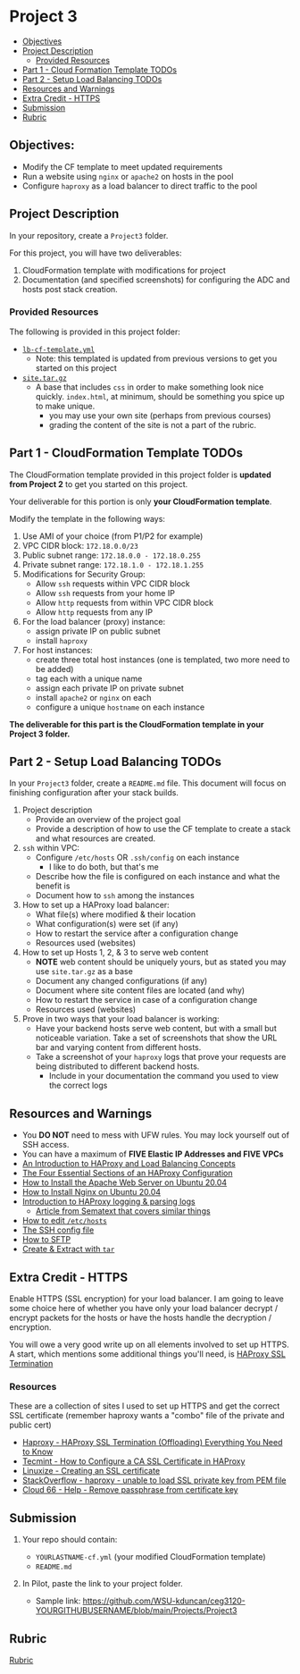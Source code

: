 # Project 3

- [Objectives](#Objectives)
- [Project Description](#Project-Description)
  - [Provided Resources](#Provided-Resources)
- [Part 1 - Cloud Formation Template TODOs](#part-1---cloudformation-template-todos)
- [Part 2 - Setup Load Balancing TODOs](#part-2---setup-load-balancing-todos)
- [Resources and Warnings](#resources-and-warnings)
- [Extra Credit - HTTPS](#extra-credit---https)
- [Submission](#Submission)
- [Rubric](Rubric.md)

## Objectives:

- Modify the CF template to meet updated requirements
- Run a website using `nginx` or `apache2` on hosts in the pool
- Configure `haproxy` as a load balancer to direct traffic to the pool

## Project Description

In your repository, create a `Project3` folder.

For this project, you will have two deliverables:

1. CloudFormation template with modifications for project
2. Documentation (and specified screenshots) for configuring the ADC and hosts post stack creation. 

### Provided Resources

The following is provided in this project folder:

- [`lb-cf-template.yml`](lb-cf-template.yml)
  - Note: this templated is updated from previous versions to get you started on this project
- [`site.tar.gz`](site.tar.gz)
  - A base that includes `css` in order to make something look nice quickly.  `index.html`, at minimum, should be something you spice up to make unique.
      - you may use your own site (perhaps from previous courses)
      - grading the content of the site is not a part of the rubric.

## Part 1 - CloudFormation Template TODOs

The CloudFormation template provided in this project folder is **updated from Project 2** to get you started on this project.

Your deliverable for this portion is only **your CloudFormation template**.

Modify the template in the following ways:

1. Use AMI of your choice (from P1/P2 for example)
2. VPC CIDR block: `172.18.0.0/23`
3. Public subnet range: `172.18.0.0 - 172.18.0.255`
4. Private subnet range: `172.18.1.0 - 172.18.1.255`
5. Modifications for Security Group:
   - Allow `ssh` requests within VPC CIDR block
   - Allow `ssh` requests from your home IP
   - Allow `http` requests from within VPC CIDR block
   - Allow `http` requests from any IP
6. For the load balancer (proxy) instance:
   - assign private IP on public subnet
   - install `haproxy`
7. For host instances:
   - create three total host instances (one is templated, two more need to be added)
   - tag each with a unique name
   - assign each private IP on private subnet
   - install `apache2` or `nginx` on each
   - configure a unique `hostname` on each instance

**The deliverable for this part is the CloudFormation template in your Project 3 folder.**

## Part 2 - Setup Load Balancing TODOs

In your `Project3` folder, create a `README.md` file.  This document will focus on finishing configuration after your stack builds.

1. Project description
   - Provide an overview of the project goal
   - Provide a description of how to use the CF template to create a stack and what resources are created.
2. `ssh` within VPC:
   - Configure `/etc/hosts` OR `.ssh/config` on each instance
      - I like to do both, but that's me
   - Describe how the file is configured on each instance and what the benefit is
   - Document how to `ssh` among the instances
3. How to set up a HAProxy load balancer:
   - What file(s) where modified & their location
   - What configuration(s) were set (if any)
   - How to restart the service after a configuration change
   - Resources used (websites)
4. How to set up Hosts 1, 2, & 3 to serve web content
   - **NOTE** web content should be uniquely yours, but as stated you may use `site.tar.gz` as a base
   - Document any changed configurations (if any)
   - Document where site content files are located (and why)
   - How to restart the service in case of a configuration change
   - Resources used (websites)
5. Prove in two ways that your load balancer is working:
   - Have your backend hosts serve web content, but with a small but noticeable variation.  Take a set of screenshots that show the URL bar and varying content from different hosts.
   - Take a screenshot of your `haproxy` logs that prove your requests are being distributed to different backend hosts.
      - Include in your documentation the command you used to view the correct logs

## Resources and Warnings

- You **DO NOT** need to mess with UFW rules. You may lock yourself out of SSH access.
- You can have a maximum of **FIVE Elastic IP Addresses and FIVE VPCs**
- [An Introduction to HAProxy and Load Balancing Concepts](https://www.digitalocean.com/community/tutorials/an-introduction-to-haproxy-and-load-balancing-concepts)
- [The Four Essential Sections of an HAProxy Configuration](https://www.haproxy.com/blog/the-four-essential-sections-of-an-haproxy-configuration/)
- [How to Install the Apache Web Server on Ubuntu 20.04](https://www.digitalocean.com/community/tutorials/how-to-install-the-apache-web-server-on-ubuntu-20-04)
- [How to Install Nginx on Ubuntu 20.04](https://www.digitalocean.com/community/tutorials/how-to-install-nginx-on-ubuntu-20-04)
- [Introduction to HAProxy logging & parsing logs](https://www.haproxy.com/blog/introduction-to-haproxy-logging)
   - [Article from Sematext that covers similar things](https://sematext.com/blog/haproxy-logs/)
- [How to edit `/etc/hosts`](https://linuxize.com/post/how-to-edit-your-hosts-file/)
- [The SSH config file](https://linuxize.com/post/using-the-ssh-config-file/)
- [How to SFTP](https://www.digitalocean.com/community/tutorials/how-to-use-sftp-to-securely-transfer-files-with-a-remote-server)
- [Create & Extract with `tar`](https://linuxize.com/post/how-to-create-and-extract-archives-using-the-tar-command-in-linux)

## Extra Credit - HTTPS

Enable HTTPS (SSL encryption) for your load balancer.  I am going to leave some choice here of whether you have only your load balancer decrypt / encrypt packets for the hosts or have the hosts handle the decryption / encryption.

You will owe a very good write up on all elements involved to set up HTTPS.  A start, which mentions some additional things you'll need, is [HAProxy SSL Termination](https://www.haproxy.com/blog/haproxy-ssl-termination)

### Resources
These are a collection of sites I used to set up HTTPS and get the correct SSL certificate (remember haproxy wants a "combo" file of the private and public cert)
- [Haproxy - HAProxy SSL Termination (Offloading) Everything You Need to Know](https://www.haproxy.com/blog/haproxy-ssl-termination)
- [Tecmint - How to Configure a CA SSL Certificate in HAProxy](https://www.tecmint.com/configure-ssl-certificate-haproxy/)
- [Linuxize - Creating an SSL certificate](https://linuxize.com/post/creating-a-self-signed-ssl-certificate/)
- [StackOverflow - haproxy - unable to load SSL private key from PEM file](https://stackoverflow.com/questions/27947982/haproxy-unable-to-load-ssl-private-key-from-pem-file)
- [Cloud 66 - Help - Remove passphrase from certificate key](https://help.cloud66.com/docs/security/remove-passphrase)

## Submission

1. Your repo should contain:
   - `YOURLASTNAME-cf.yml` (your modified CloudFormation template)
   - `README.md`

2. In Pilot, paste the link to your project folder.  
   - Sample link: https://github.com/WSU-kduncan/ceg3120-YOURGITHUBUSERNAME/blob/main/Projects/Project3

## Rubric

[Rubric](Rubric.md)
